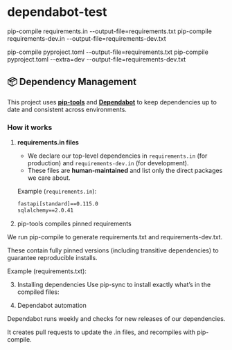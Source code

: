 # dependabot-test

pip-compile requirements.in --output-file=requirements.txt
pip-compile requirements-dev.in --output-file=requirements-dev.txt

pip-compile pyproject.toml --output-file=requirements.txt
pip-compile pyproject.toml --extra=dev --output-file=requirements-dev.txt

## 📦 Dependency Management

This project uses **[pip-tools](https://github.com/jazzband/pip-tools)** and **[Dependabot](https://docs.github.com/en/code-security/dependabot)** to keep dependencies up to date and consistent across environments.

### How it works

1. **requirements.in files**

   - We declare our top-level dependencies in `requirements.in` (for production) and `requirements-dev.in` (for development).
   - These files are **human-maintained** and list only the direct packages we care about.

   Example (`requirements.in`):

   ```txt
   fastapi[standard]==0.115.0
   sqlalchemy==2.0.41
   ```

2. pip-tools compiles pinned requirements

We run pip-compile to generate requirements.txt and requirements-dev.txt.

These contain fully pinned versions (including transitive dependencies) to guarantee reproducible installs.

Example (requirements.txt):

3. Installing dependencies
   Use pip-sync to install exactly what’s in the compiled files:

4. Dependabot automation

Dependabot runs weekly and checks for new releases of our dependencies.

It creates pull requests to update the .in files, and recompiles with pip-compile.
